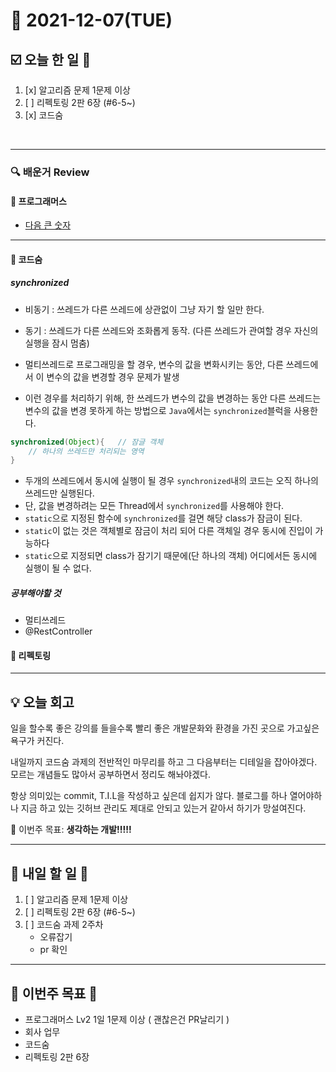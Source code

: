 # 📆 2021-12-07(TUE)
## ☑️ 오늘 한 일 📑
1. [x] 알고리즘 문제 1문제 이상
2. [ ] 리펙토링 2판 6장 (#6-5~)
3. [x] 코드숨

<br>

***

### 🔍️ 배운거 Review
#### 🌈 프로그래머스 
- [다음 큰 숫자](https://github.com/Kyuwon53/Python-algorithm/tree/main/programmers/Level2/%EB%8B%A4%EC%9D%8C%20%ED%81%B0%20%EC%88%AB%EC%9E%90)

***
#### 🌈 코드숨 

##### synchronized
- 비동기 : 쓰레드가 다른 쓰레드에 상관없이 그냥 자기 할 일만 한다. 
- 동기 : 쓰레드가 다른 쓰레드와 조화롭게 동작. (다른 쓰레드가 관여할 경우 자신의 실행을 잠시 멈춤)

- 멀티쓰레드로 프로그래밍을 할 경우, 변수의 값을 변화시키는 동안, 다른 쓰레드에서 이 변수의 값을 변경할 경우 문제가 발생
- 이런 경우를 처리하기 위해, 한 쓰레드가 변수의 값을 변경하는 동안 다른 쓰레드는 변수의 값을 변경 못하게 하는 방법으로 `Java`에서는 `synchronized`블럭을 사용한다.

```java
synchronized(Object){   // 잠글 객체
    // 하나의 쓰레드만 처리되는 영역
}
```
- 두개의 쓰레드에서 동시에 실행이 될 경우 `synchronized`내의 코드는 오직 하나의 쓰레드만 실행된다. 
- 단, 값을 변경하려는 모든 Thread에서 `synchronized`를 사용해야 한다. 
- `static`으로 지정된 함수에 `synchronized`를 걸면 해당 class가 잠금이 된다. 
- `static`이 없는 것은 객체별로 잠금이 처리 되어 다른 객체일 경우 동시에 진입이 가능하다
- `static`으로 지정되면 class가 잠기기 때문에(단 하나의 객체) 어디에서든 동시에 실행이 될 수 없다. 

##### 공부해야할 것 
- 멀티쓰레드
- @RestController

#### 🌈 리펙토링 


***
## 💡  오늘  회고 

일을 할수록 좋은 강의를 들을수록 빨리 좋은 개발문화와 환경을 가진 곳으로 가고싶은 욕구가 커진다. 

내일까지 코드숨 과제의 전반적인 마무리를 하고 그 다음부터는 디테일을 잡아야겠다. 모르는 개념들도 많아서
공부하면서 정리도 해놔야겠다. 

항상 의미있는 commit, T.I.L을 작성하고 싶은데 쉽지가 않다. 블로그를 하나 열어야하나 지금 하고 있는 깃허브 관리도
제대로 안되고 있는거 같아서 하기가 망설여진다. 

🎯 이번주 목표: **생각하는 개발!!!!!** 

***

## 🎯 내일 할 일 🎯
1. [ ] 알고리즘 문제 1문제 이상
2. [ ] 리펙토링 2판 6장 (#6-5~)
3. [ ] 코드숨 과제 2주차
    - 오류잡기
    - pr 확인 

***

## 🏁 이번주 목표 🏁   
- 프로그래머스 Lv2 1일 1문제 이상 ( 괜찮은건 PR날리기 )
- 회사 업무
- 코드숨
- 리펙토링 2판 6장 
